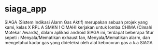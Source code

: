 # siaga_app
SIAGA (Sistem Indikasi Alarm Gas Aktif) merupakan sebuah projek yang kami, kelas X RPL A SMKN ! CIMAHI kerjakan untuk lomba CHIMA (Cimahi Motekar Awards), dalam aplikasi android SIAGA ini, terdapat beberapa fitur sepeti : Menyala/Mematikan exhaust fan, Menyala/Mematikan alarm, dan mengetahui kadar gas yang dideteksi oleh alat kebocoran gas a.k.a SIAGA
